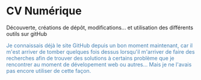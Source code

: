 # CV Numérique
Découverte, créations de dép&ocirc;t, modifications... et utilisation des différents outils sur gitHub
<div style="color: steelblue;">Je connaissais déjà le site GitHub depuis un bon moment maintenant, car il m'est arriver de tomber quelques fois dessus lorsqu'il m'arriver de faire des recherches afin de trouver des solutions &agrave; certains problème que je rencontrer au moment de dévelopement web ou autres... Mais je ne l'avais pas encore utiliser de cette façon.
</div>
